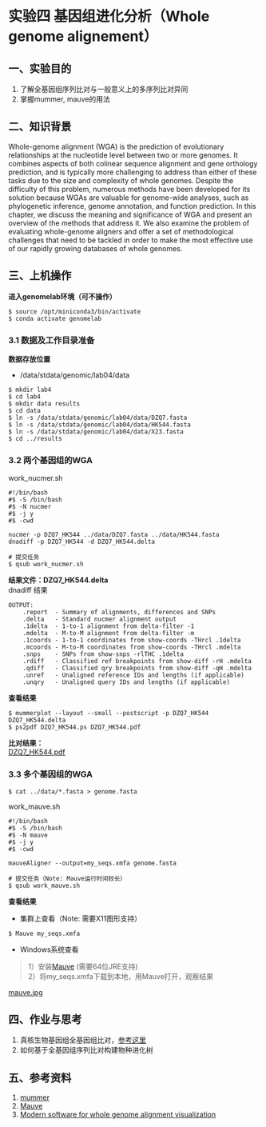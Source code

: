 
# 实验四 基因组进化分析（Whole genome alignement）  
## 一、实验目的  
1. 了解全基因组序列比对与一般意义上的多序列比对异同  
2. 掌握mummer, mauve的用法

## 二、知识背景  
Whole-genome alignment (WGA) is the prediction of evolutionary relationships at the nucleotide level between two or more genomes. It combines aspects of both colinear sequence alignment and gene orthology prediction, and is typically more challenging to address than either of these tasks due to the size and complexity of whole genomes. Despite the difficulty of this problem, numerous methods have been developed for its solution because WGAs are valuable for genome-wide analyses, such as phylogenetic inference, genome annotation, and function prediction. In this chapter, we discuss the meaning and significance of WGA and present an overview of the methods that address it. We also examine the problem of evaluating whole-genome aligners and offer a set of methodological challenges that need to be tackled in order to make the most effective use of our rapidly growing databases of whole genomes.
  

## 三、上机操作  
**进入genomelab环境（可不操作）**  
```shell
$ source /opt/miniconda3/bin/activate
$ conda activate genomelab
```

### 3.1 数据及工作目录准备  
**数据存放位置**  
- /data/stdata/genomic/lab04/data

```shell
$ mkdir lab4
$ cd lab4
$ mkdir data results
$ cd data
$ ln -s /data/stdata/genomic/lab04/data/DZQ7.fasta
$ ln -s /data/stdata/genomic/lab04/data/HK544.fasta
$ ln -s /data/stdata/genomic/lab04/data/X23.fasta
$ cd ../results
```

### 3.2 两个基因组的WGA
work_nucmer.sh
```shell
#!/bin/bash
#$ -S /bin/bash
#$ -N nucmer
#$ -j y
#$ -cwd

nucmer -p DZQ7_HK544 ../data/DZQ7.fasta ../data/HK544.fasta
dnadiff -p DZQ7_HK544 -d DZQ7_HK544.delta
```

```shell
# 提交任务
$ qsub work_nucmer.sh
```

**结果文件：DZQ7_HK544.delta**  
dnadiff 结果
```shell
OUTPUT:
    .report  - Summary of alignments, differences and SNPs
    .delta   - Standard nucmer alignment output
    .1delta  - 1-to-1 alignment from delta-filter -1
    .mdelta  - M-to-M alignment from delta-filter -m
    .1coords - 1-to-1 coordinates from show-coords -THrcl .1delta
    .mcoords - M-to-M coordinates from show-coords -THrcl .mdelta
    .snps    - SNPs from show-snps -rlTHC .1delta
    .rdiff   - Classified ref breakpoints from show-diff -rH .mdelta
    .qdiff   - Classified qry breakpoints from show-diff -qH .mdelta
    .unref   - Unaligned reference IDs and lengths (if applicable)
    .unqry   - Unaligned query IDs and lengths (if applicable)
```

**查看结果**  
```shell
$ mummerplot --layout --small --postscript -p DZQ7_HK544 DZQ7_HK544.delta
$ ps2pdf DZQ7_HK544.ps DZQ7_HK544.pdf
```

**比对结果：**  
[DZQ7_HK544.pdf](./DZQ7_HK544.pdf)

### 3.3 多个基因组的WGA

```shell
$ cat ../data/*.fasta > genome.fasta
```

work_mauve.sh  
```shell
#!/bin/bash
#$ -S /bin/bash
#$ -N mauve
#$ -j y
#$ -cwd

mauveAligner --output=my_seqs.xmfa genome.fasta 
```

```shell
# 提交任务（Note: Mauve运行时间较长）
$ qsub work_mauve.sh
```

**查看结果**  
- 集群上查看（Note: 需要X11图形支持）
```shell
$ Mauve my_seqs.xmfa
```

- Windows系统查看
> 1）安装[Mauve](http://darlinglab.org/mauve/download.html) (需要64位JRE支持)  
> 2）将my_seqs.xmfa下载到本地，用Mauve打开，观察结果

[mauve.jpg](./mauve.jpg)

## 四、作业与思考  
1. 真核生物基因组全基因组比对，[参考这里](http://genomewiki.ucsc.edu/index.php/Whole_genome_alignment_howto)  
2. 如何基于全基因组序列比对构建物种进化树

## 五、参考资料  
1. [mummer](https://github.com/mummer4/mummer)  
2. [Mauve](http://darlinglab.org/mauve/mauve.html)  
3. [Modern software for whole genome alignment visualization](https://www.biostars.org/p/302859/)  
